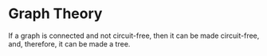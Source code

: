 # Graph Theory

If a graph is connected and not circuit-free, then it can be made circuit-free, and, therefore, it can be made a tree.
